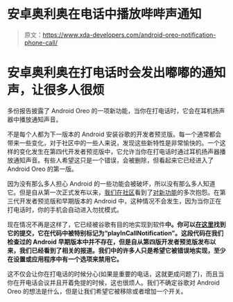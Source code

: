 # 安卓奥利奥在电话中播放哔哔声通知

> 原文：<https://www.xda-developers.com/android-oreo-notification-phone-call/>

# 安卓奥利奥在打电话时会发出嘟嘟的通知声，让很多人很烦

多份报告披露了 Android Oreo 的一项新功能，当你在打电话时，它会在耳机扬声器中播放通知声音。

不是每个人都为下一版本的 Android 安装谷歌的开发者预览版。每一个通常都会带来一些变化，对于社区中的一些人来说，发现这些新特性是非常愉快的。一个这样的变化发生在第四代开发者预览版中，它允许当你在打电话时通过耳机扬声器播放通知声音。有些人希望这只是一个错误，会被删除，但看起来它已经进入了 Android Oreo 的第一版。

因为没有那么多人担心 Android 的一些功能会被破坏，所以没有那么多人知道它。但是自从第一次正式发布以来，[我们在](https://www.reddit.com/r/GooglePixel/comments/6veudi/dnd_while_on_phone_call_in_android_o/)[社区](https://www.reddit.com/r/GooglePixel/comments/6vfxwe/pixel_xl_oreo_incall_notifications/)看到了[对新功能](https://www.reddit.com/r/GooglePixel/comments/6vbz19/making_a_call_with_oreo_dnd_mode_vanished/)的多次抱怨。在第三代开发者预览版和早期版本的 Android 中，这种情况不会发生，因为当你正在打电话时，你的手机会自动进入勿扰模式。

现在情况不再是这样了，它已经被谷歌有目的地实现到软件**中。你可以[在这里](https://android.googlesource.com/platform/frameworks/base/+/android-8.0.0_r4/services/core/java/com/android/server/notification/NotificationManagerService.java#3870)找到它的提交，它在代码中被特别标记为“playInCallNotification”。这段代码在我们检查过的 Android 早期版本中并不存在，但是自从第四版开发者预览版发布以来，我们已经看到了相关的报道。我们中的许多人只是希望它被错误地实现，至少在设置或应用程序中有一个选项来禁用它。**

这不仅会让你在打电话的时候分心(如果是重要的电话，这就更成问题了)，而且当你在开电话会议并且开着免提的时候，这也很烦人。我们不确定谷歌对 Android Oreo 的想法是什么，但是让我们希望它被移除或者增加一个开关。